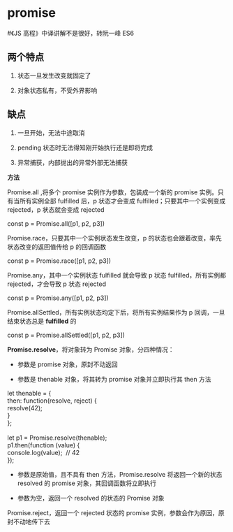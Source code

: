 # promise

#《JS 高程》中译讲解不是很好，转阮一峰 ES6

## 两个特点

1. 状态一旦发生改变就固定了
		
2. 对象状态私有，不受外界影响
		

## 缺点

1. 一旦开始，无法中途取消
		
2. pending 状态时无法得知刚开始执行还是即将完成
		
3. 异常捕获，内部抛出的异常外部无法捕获
		

**方法**

Promise.all ,将多个 promise 实例作为参数，包装成一个新的 promise 实例。只有当所有实例全部 fulfilled 后，p 状态才会变成 fulfilled；只要其中一个实例变成 rejected，p 状态就会变成 rejected

const p = Promise.all([p1, p2, p3])

Promise.race，只要其中一个实例状态发生改变，p 的状态也会跟着改变，率先状态改变的返回值传给 p 的回调函数

const p = Promise.race([p1, p2, p3])

Promise.any，其中一个实例状态 fulfilled 就会导致 p 状态 fulfilled，所有实例都 rejected，才会导致 p 状态 rejected

const p = Promise.any([p1, p2, p3])

Promise.allSettled，所有实例状态均定下后，将所有实例结果作为 p 回调，一旦结束状态总是 **fulfilled** 的

const p = Promise.allSettled([p1, p2, p3])

**Promise.resolve**，将对象转为 Promise 对象，分四种情况：

- 参数是 promise 对象，原封不动返回
		
- 参数是 thenable 对象，将其转为 promise 对象并立即执行其 then 方法
		

let thenable = {  
 then: function(resolve, reject) {  
 resolve(42);  
 }  
};  
​  
let p1 = Promise.resolve(thenable);  
p1.then(function (value) {  
 console.log(value);  // 42  
});

- 参数是原始值，且不具有 then 方法，Promise.resolve 将返回一个新的状态 resolved 的 promise 对象，其回调函数将立即执行
		
- 参数为空，返回一个 resolved 的状态的 Promise 对象
		

Promise.reject，返回一个 rejected 状态的 promise 实例，参数会作为原因，原封不动地传下去
